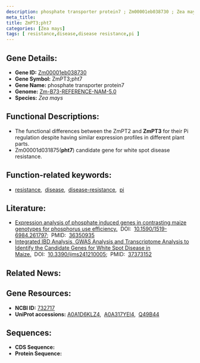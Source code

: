 ```yaml
---
description: phosphate transporter protein7 ; Zm00001eb038730 ; Zea mays
meta_title:
title: ZmPT3;pht7
categories: [Zea mays]
tags: [ resistance,disease,disease resistance,pi ]
---
```


## Gene Details:
- **Gene ID:**	[Zm00001eb038730](https://www.maizegdb.org/gene_center/gene/Zm00001eb038730)
- **Gene Symbol:** ZmPT3;pht7
- **Gene Name:** phosphate transporter protein7
- **Genome:** [Zm-B73-REFERENCE-NAM-5.0](https://www.maizegdb.org/genome/assembly/Zm-B73-REFERENCE-NAM-5.0)
- **Species:** *Zea mays*

## Functional Descriptions:
   - The functional differences between the ZmPT2 and **ZmPT3** for their Pi regulation despite having similar expression profiles in different plant parts.
   - Zm00001d031875(**pht7**) candidate gene for white spot disease resistance.

## Function-related keywords:
- [resistance](/tags/resistance/),&nbsp;&nbsp;[disease](/tags/disease/),&nbsp;&nbsp;[disease-resistance](/tags/disease-resistance/),&nbsp;&nbsp;[pi](/tags/pi/)

## Literature:
   - [Expression analysis of phosphate induced genes in contrasting maize genotypes for phosphorus use efficiency.]( https://www.scielo.br/j/bjb/a/JbxYTHmdgjyWzXKZnsxJvkM/?lang=en)&nbsp;&nbsp;DOI:&nbsp;&nbsp;[10.1590/1519-6984.261797](https://www.scielo.br/j/bjb/a/JbxYTHmdgjyWzXKZnsxJvkM/?lang=en);&nbsp;&nbsp;PMID:&nbsp;&nbsp;[36350935](https://pubmed.ncbi.nlm.nih.gov/36350935/)
   - [Integrated IBD Analysis, GWAS Analysis and Transcriptome Analysis to Identify the Candidate Genes for White Spot Disease in Maize.]( https://www.mdpi.com/1422-0067/24/12/10005)&nbsp;&nbsp;DOI:&nbsp;&nbsp;[10.3390/ijms241210005](https://www.mdpi.com/1422-0067/24/12/10005);&nbsp;&nbsp;PMID:&nbsp;&nbsp;[37373152](https://pubmed.ncbi.nlm.nih.gov/37373152/)

## Related News:

## Gene Resources:
- **NCBI ID:**  [732717](https://www.ncbi.nlm.nih.gov/gene/?term=732717)
- **UniProt accessions:** [A0A1D6KLZ4](https://www.uniprot.org/uniprotkb/A0A1D6KLZ4/entry),&nbsp;&nbsp;[A0A317YEI4](https://www.uniprot.org/uniprotkb/A0A317YEI4/entry),&nbsp;&nbsp;[Q49B44](https://www.uniprot.org/uniprotkb/Q49B44/entry)



## Sequences:
- **CDS Sequence:**
- **Protein Sequence:**
